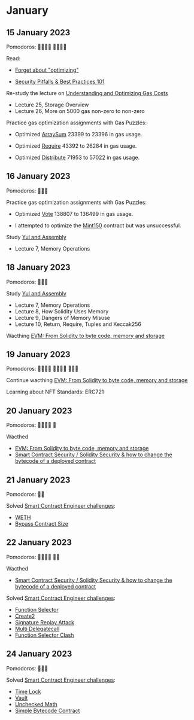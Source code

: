 # January

## 15 January 2023

Pomodoros: 🍅🍅🍅🍅 🍅🍅🍅🍅

Read:

-   [Forget about "optimizing"](https://mirror.xyz/vicnaum.eth/4CQa5X41_kCSUJD5YVb0G0B1VGD7cqbOZYjuGfzaUC4)

-   [Security Pitfalls & Best Practices 101](https://secureum.substack.com/p/security-pitfalls-and-best-practices-101)

Re-study the lecture on [Understanding and Optimizing Gas Costs](https://www.udemy.com/course/advanced-solidity-understanding-and-optimizing-gas-costs)

-   Lecture 25, Storage Overview
-   Lecture 26, More on 5000 gas non-zero to non-zero

Practice gas optimization assignments with Gas Puzzles:

-   Optimized [ArraySum](https://github.com/yeahokyok/gas-puzzles/blob/main/contracts/contracts_optimized/OptimizedArraySum.sol) 23399 to 23396 in gas usage.

-   Optimized [Require](https://github.com/yeahokyok/gas-puzzles/blob/main/contracts/contracts_optimized/OptimizedRequire.sol) 43392 to 26284 in gas usage.

-   Optimized [Distribute](https://github.com/yeahokyok/gas-puzzles/blob/main/contracts/contracts_optimized/OptimizedDistribute.sol) 71953 to 57022 in gas usage.

## 16 January 2023

Pomodoros: 🍅🍅🍅

Practice gas optimization assignments with Gas Puzzles:

-   Optimized [Vote](https://github.com/yeahokyok/gas-puzzles/blob/main/contracts/contracts_optimized/OptimizedVote.sol) 138807 to 136499 in gas usage.

-   I attempted to optimize the [Mint150](https://github.com/yeahokyok/gas-puzzles/blob/main/contracts/Mint150.sol) contract but was unsuccessful.

Study [Yul and Assembly](https://www.udemy.com/course/advanced-solidity-yul-and-assembly)

-   Lecture 7, Memory Operations

## 18 January 2023

Pomodoros: 🍅🍅🍅

Study [Yul and Assembly](https://www.udemy.com/course/advanced-solidity-yul-and-assembly)

-   Lecture 7, Memory Operations
-   Lecture 8, How Solidity Uses Memory
-   Lecture 9, Dangers of Memory Misuse
-   Lecture 10, Return, Require, Tuples and Keccak256

Wacthing [EVM: From Solidity to byte code, memory and storage](https://www.youtube.com/watch?v=RxL_1AfV7N4)

## 19 January 2023

Pomodoros: 🍅🍅🍅🍅 🍅🍅🍅🍅 🍅🍅🍅

Continue wacthing [EVM: From Solidity to byte code, memory and storage](https://www.youtube.com/watch?v=RxL_1AfV7N4)

Learning about NFT Standards: ERC721

## 20 January 2023

Pomodoros: 🍅🍅🍅🍅 🍅

Wacthed 
- [EVM: From Solidity to byte code, memory and storage](https://www.youtube.com/watch?v=RxL_1AfV7N4)
- [Smart Contract Security / Solidity Security & how to change the bytecode of a deployed contract](https://youtu.be/QfFjUMPtsM0)

## 21 January 2023

Pomodoros: 🍅🍅

Solved [Smart Contract Engineer challenges](https://www.smartcontract.engineer/challenges):
- [WETH](https://www.smartcontract.engineer/challenges/solidity-weth)
- [Bypass Contract Size](https://www.smartcontract.engineer/challenges/solidity-bypass-contract-size)

## 22 January 2023

Pomodoros: 🍅🍅🍅🍅 🍅🍅

Wacthed 
- [Smart Contract Security / Solidity Security & how to change the bytecode of a deployed contract](https://youtu.be/QfFjUMPtsM0)

Solved [Smart Contract Engineer challenges](https://www.smartcontract.engineer/challenges):
- [Function Selector](https://www.smartcontract.engineer/challenges/solidity-function-selector)
- [Create2](https://www.smartcontract.engineer/challenges/solidity-create2)
- [Signature Replay Attack](https://www.smartcontract.engineer/challenges/solidity-signature-replay-attack)
- [Multi Delegatecall](https://www.smartcontract.engineer/challenges/solidity-multi-delegatecall)
- [Function Selector Clash](https://www.smartcontract.engineer/challenges/solidity-function-selector-clash)

## 24 January 2023

Pomodoros: 🍅🍅🍅

Solved [Smart Contract Engineer challenges](https://www.smartcontract.engineer/challenges):
- [Time Lock](https://www.smartcontract.engineer/challenges/solidity-time-lock)
- [Vault](https://www.smartcontract.engineer/challenges/solidity-vault)
- [Unchecked Math](https://www.smartcontract.engineer/challenges/solidity-unchecked-math)
- [Simple Bytecode Contract](https://www.smartcontract.engineer/challenges/solidity-simple-bytecode-contract)


